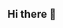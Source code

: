 ## Hi there 👋

<!--
**JohnSite07/JohnSite07** is a ✨ _special_ ✨ repository because its `README.md` (this file) appears on your GitHub profile.

Here are some ideas to get you started:

- 🔭 I’m currently a student a Seneca Polytechnic
- 🌱 I’m currently enrolled in the Business Information Technology Graduate Certificate program of Seneca
- 👯 I’m looking to collaborate on many I.T. systems related projects using GitHub
- 💬 Ask me about anything that you think I could be of help with.
- 📫 How to reach me: you can email me at jeanluc.mbuyasita@gmail.com or contact me at the number +1 437 898 0103 if it's urgent.
- 😄 Pronouns: He/Him
- ⚡ Fun fact: Did you know that the Democratic Republic of Congo (My home country) is the leading producer of Cobalt and Coltan which is essential for the production of modern electonic devices? 
Find out more about the story aroud this fact and how it concerns the global population on earth ;)
